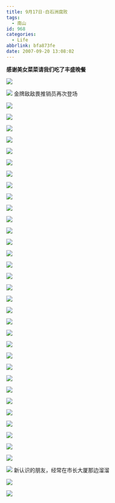 ```yaml
---
title: 9月17日·白石洲腐败
tags:
  - 南山
id: 968
categories:
  - Life
abbrlink: bfa873fe
date: 2007-09-20 13:08:02
---
```


**感谢美女菜菜请我们吃了丰盛晚餐**

![](/images/2007/09/20_130047_7951.jpg)
<!--more-->
![](/images/2007/09/20_130054_7952.jpg)
金牌敌敌畏推销员再次登场

![](/images/2007/09/20_130114_7953.jpg)

![](/images/2007/09/20_130120_7954.jpg)

![](/images/2007/09/20_130129_7955.jpg)

![](/images/2007/09/20_130134_7956.jpg)

![](/images/2007/09/20_130140_7957.jpg)

![](/images/2007/09/20_130146_7958.jpg)

![](/images/2007/09/20_130154_7959.jpg)

![](/images/2007/09/20_130200_7960.jpg)

![](/images/2007/09/20_130238_7961.jpg)

![](/images/2007/09/20_130256_7962.jpg)

![](/images/2007/09/20_130303_7963.jpg)

![](/images/2007/09/20_130312_7964.jpg)

![](/images/2007/09/20_130318_7965.jpg)

![](/images/2007/09/20_130327_7966.jpg)

![](/images/2007/09/20_130333_7967.jpg)

![](/images/2007/09/20_130344_7968.jpg)

![](/images/2007/09/20_130353_7969.jpg)

![](/images/2007/09/20_130400_7970.jpg)

![](/images/2007/09/20_130406_7971.jpg)

![](/images/2007/09/20_130412_7972.jpg)

![](/images/2007/09/20_130418_7973.jpg)

![](/images/2007/09/20_130426_7974.jpg)

![](/images/2007/09/20_130432_7975.jpg)

![](/images/2007/09/20_130437_7976.jpg)

![](/images/2007/09/20_130443_7977.jpg)

![](/images/2007/09/20_130450_7978.jpg)

![](/images/2007/09/20_130456_7979.jpg)

![](/images/2007/09/20_130507_7980.jpg)

![](/images/2007/09/20_130514_7981.jpg)

![](/images/2007/09/20_130520_7982.jpg)

![](/images/2007/09/20_130527_7983.jpg)

![](/images/2007/09/20_130534_7984.jpg)

![](/images/2007/09/20_130541_7985.jpg)
新认识的朋友，经常在市长大厦那边溜溜

![](/images/2007/09/20_130605_7986.jpg)

![](/images/2007/09/20_130610_7987.jpg)